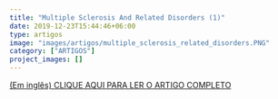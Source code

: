 ```yaml
---
title: "Multiple Sclerosis And Related Disorders (1)"
date: 2019-12-23T15:44:46+06:00
type: artigos
image: "images/artigos/multiple_sclerosis_related_disorders.PNG"
category: ["ARTIGOS"]
project_images: []
---
```


[(Em inglês) CLIQUE AQUI PARA LER O ARTIGO COMPLETO](/artigospdf/multiple_sclerosis_related_disorders.pdf)